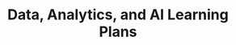 ---
layout: planlist
title: Data, Analytics, and AI Learning Plans
permalink: /azure/data-analytics-ai/
includeplans:
- data, analytics, and ai
---